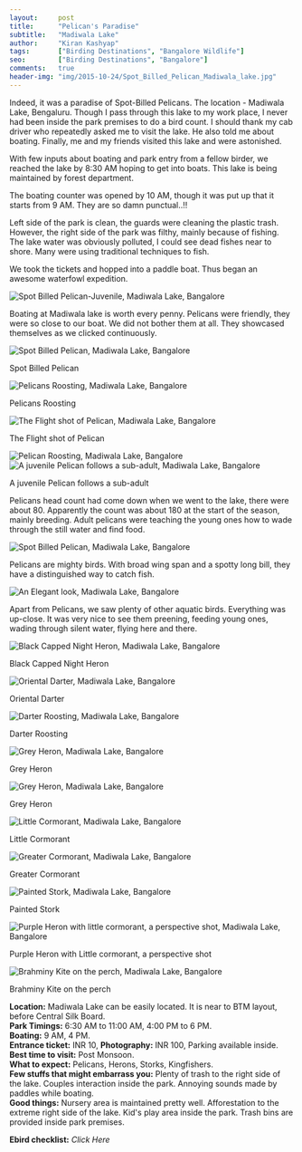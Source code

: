```yaml
---
layout:     post
title:      "Pelican's Paradise"
subtitle:   "Madiwala Lake"
author:     "Kiran Kashyap"
tags:       ["Birding Destinations", "Bangalore Wildlife"]
seo:		["Birding Destinations", "Bangalore"]
comments:   true
header-img: "img/2015-10-24/Spot_Billed_Pelican_Madiwala_lake.jpg"
---
```


<p>
Indeed, it was a paradise of Spot-Billed Pelicans. The location - <a href="{{ site.baseurl }}/tags/Bangalore Wildlife">Madiwala Lake, Bengaluru</a>. Though I pass through this lake to my work place, I never had been inside the park premises to do a bird count. I should thank my cab driver who repeatedly asked me to visit the lake. He also told me about boating. Finally, me and my friends visited this lake and were astonished.
</p>

<p>
With few inputs about boating and park entry from a fellow birder, we reached the lake by 8:30 AM hoping to get into boats. This lake is being maintained by forest department. 
</p>

<p>
The boating counter was opened by 10 AM, though it was put up that it starts from 9 AM. They are so damn punctual..!!
</p>

<p>
Left side of the park is clean, the guards were cleaning the plastic trash. However, the right side of the park was filthy, mainly because of fishing. The lake water was obviously polluted, I could see dead fishes near to shore. Many were using traditional techniques to fish. 
</p>

<p>
We took the tickets and hopped into a paddle boat. Thus began an awesome waterfowl expedition.
</p>

<img src="{{ site.baseurl }}/img/2015-10-24/Spot_Billed_Pelican_Madiwala_lake.jpg" alt="Spot Billed Pelican-Juvenile, Madiwala Lake, Bangalore">

<p>
Boating at Madiwala lake is worth every penny. Pelicans were friendly, they were so close to our boat. We did not bother them at all. They showcased themselves as we clicked continuously.
</p>

<img src="{{ site.baseurl }}/img/2015-10-24/Spot_Billed_Pelican_Madiwala_lake1.JPG" alt="Spot Billed Pelican, Madiwala Lake, Bangalore">

<p>
Spot Billed Pelican
</p>

<img src="{{ site.baseurl }}/img/2015-10-24/Pelican_Roosting_Madiwala_lake4.JPG" alt="Pelicans Roosting, Madiwala Lake, Bangalore">

<p>
Pelicans Roosting
</p>

<img src="{{ site.baseurl }}/img/2015-10-24/The_Flight_Madiwala_lake2.JPG" alt="The Flight shot of Pelican, Madiwala Lake, Bangalore">

<p>
The Flight shot of Pelican
</p>

<img src="{{ site.baseurl }}/img/2015-10-24/Pelican_Roosting_Peace_Madiwala_lake3.JPG" alt="Pelican Roosting, Madiwala Lake, Bangalore">

<img src="{{ site.baseurl }}/img/2015-10-24/Juv_Pelican_Madiwala_lake5.JPG" alt="A juvenile Pelican follows a sub-adult, Madiwala Lake, Bangalore">

<p>
A juvenile Pelican follows a sub-adult
</p>

<p>
Pelicans head count had come down when we went to the lake, there were about 80. Apparently the count was about 180 at the start of the season, mainly breeding. Adult pelicans were teaching the young ones how to wade through the still water and find food.
</p>

<img src="{{ site.baseurl }}/img/2015-10-24/Spot_Billed_Pelican_Madiwala_lake6.JPG" alt="Spot Billed Pelican, Madiwala Lake, Bangalore">

<p>
Pelicans are mighty birds. With broad wing span and a spotty long bill, they have a distinguished way to catch fish. 
</p>

<img src="{{ site.baseurl }}/img/2015-10-24/Pelican_ElegantLook_Madiwala_Lake7.JPG" alt="An Elegant look, Madiwala Lake, Bangalore">

<p>
Apart from Pelicans, we saw plenty of other aquatic birds. Everything was up-close. It was very nice to see them preening, feeding young ones, wading through silent water, flying here and there.
</p>

<img src="{{ site.baseurl }}/img/2015-10-24/Black_Capped_Night_Heron_Madiwala_Lake8.JPG" alt="Black Capped Night Heron, Madiwala Lake, Bangalore">

<p>
Black Capped Night Heron
</p>

<img src="{{ site.baseurl }}/img/2015-10-24/Oriental_Darter_Madiwala_Lake9.JPG" alt="Oriental Darter, Madiwala Lake, Bangalore">

<p>
Oriental Darter
</p>

<img src="{{ site.baseurl }}/img/2015-10-24/Darter_Roosting_Madiwala_Lake9.JPG" alt="Darter Roosting, Madiwala Lake, Bangalore">

<p>
Darter Roosting
</p>

<img src="{{ site.baseurl }}/img/2015-10-24/Grey_Heron__Madiwala_Lake10.JPG" alt="Grey Heron, Madiwala Lake, Bangalore">

<p>
<a href="{{ site.baseurl }}/wildart/2015-09-21-GreyHeron.html"> Grey Heron</a>
</p>

<img src="{{ site.baseurl }}/img/2015-10-24/Grey_Heron__Madiwala_Lake11.JPG" alt="Grey Heron, Madiwala Lake, Bangalore">

<p>
<a href="{{ site.baseurl }}/wildart/2015-09-21-GreyHeron.html"> Grey Heron</a>
</p>

<img src="{{ site.baseurl }}/img/2015-10-24/Little_Cormorant_Madiwala_Lake12.JPG" alt="Little Cormorant, Madiwala Lake, Bangalore">

<p>
<a href="{{ site.baseurl }}/wildart/2015-09-07-LittleCormorant.html"> Little Cormorant</a>
</p>

<img src="{{ site.baseurl }}/img/2015-10-24/Greater_Cormorant_Madiwala_Lake13.JPG" alt="Greater Cormorant, Madiwala Lake, Bangalore">

<p>
Greater Cormorant
</p>

<img src="{{ site.baseurl }}/img/2015-10-24/Painted_Stork__Madiwala_Lake14.JPG" alt="Painted Stork, Madiwala Lake, Bangalore">

<p>
Painted Stork
</p>

<img src="{{ site.baseurl }}/img/2015-10-24/Purple_heron_Madiwala_Lake15.JPG" alt="Purple Heron with little cormorant, a perspective shot, Madiwala Lake, Bangalore">

<p>
Purple Heron with <a href="{{ site.baseurl }}/wildart/2015-09-07-LittleCormorant.html">Little cormorant</a>, a perspective shot
</p>

<img src="{{ site.baseurl }}/img/2015-10-24/Brahminy_Kite_Madiwala_Lake16.JPG" alt="Brahminy Kite on the perch, Madiwala Lake, Bangalore">

<p>
Brahminy Kite on the perch
</p>

<strong>Location:</strong> Madiwala Lake can be easily located. It is near to BTM layout, before Central Silk Board.<br>
<strong>Park Timings:</strong> 6:30 AM to 11:00 AM, 4:00 PM to 6 PM.<br>
<strong>Boating:</strong> 9 AM, 4 PM.<br>
<strong>Entrance ticket:</strong> INR 10, <strong>Photography:</strong> INR 100, Parking available inside.<br>
<strong>Best time to visit:</strong> Post Monsoon.<br>
<strong>What to expect:</strong> Pelicans, Herons, Storks, Kingfishers.<br>
<strong>Few stuffs that might embarrass you:</strong> Plenty of trash to the right side of the lake. Couples interaction inside the park. Annoying sounds made by paddles while boating.<br>
<strong>Good things:</strong> Nursery area is maintained pretty well. Afforestation to the extreme right side of the lake. Kid's play area inside the park. Trash bins are provided inside park premises.<br>
<style type="text/css">a {text-decoration: none}</style>
<strong>Ebird checklist:</strong><a href=" http://ebird.org/ebird/view/checklist?subID=S21341492" target="_blank" style="text-decoration: none"><em> Click Here </em></a>